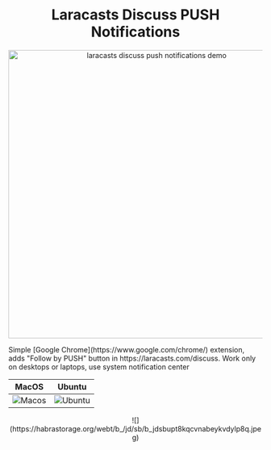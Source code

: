 <h1 align="center">
  Laracasts Discuss PUSH Notifications
</h1>
<p align="center">
  <img src="https://habrastorage.org/webt/b_/jd/sb/b_jdsbupt8kqcvnabeykvdylp8q.jpeg" width="572" alt="laracasts discuss push notifications demo">
</p>
Simple [Google Chrome](https://www.google.com/chrome/) extension, adds "Follow by PUSH" button in https://laracasts.com/discuss.
Work only on desktops or laptops, use system notification center

MacOS | Ubuntu
------------ | -------------
![Macos](https://habrastorage.org/webt/ui/xs/dl/uixsdlbfvcstpr3qpv44ahyuask.jpeg) | ![Ubuntu](https://habrastorage.org/webt/ef/w8/mt/efw8mt0po5mtlxn-osba3qrpazq.jpeg)

<p align="center">
    ![](https://habrastorage.org/webt/b_/jd/sb/b_jdsbupt8kqcvnabeykvdylp8q.jpeg)
</p>
